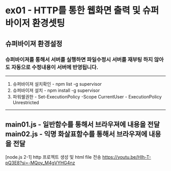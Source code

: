 # ex01 - HTTP를 통한 웹화면 출력 및 슈퍼바이저 환경셋팅

## 슈퍼바이져 환경설정
### 슈퍼바이져를 통해서 서버를 실행하면 파일수정시 서버를 재부팅 하지 않아도 자동으로 수정내용이 서버에 반영됩니다.
-----------
1. 슈퍼바이져 설치확인 - npm list -g supervisor
2. 슈퍼바이져 설치 - npm install -g supervisor
3. 파워쉘권한 - Set-ExecutionPolicy -Scope CurrentUser - ExecutionPolicy Unrestricted
-----------
main01.js - 일반함수를 통해서 브라우져에 내용을 전달
main02.js - 익명 화살표함수를 통해서 브라우져에 내용을 전달
-----------
[node.js 2-1] http 프로젝트 생성 및 html file 전송
https://youtu.be/HIh-T-pQ3E8?si=-MQoy_M4gVYHG4nz
